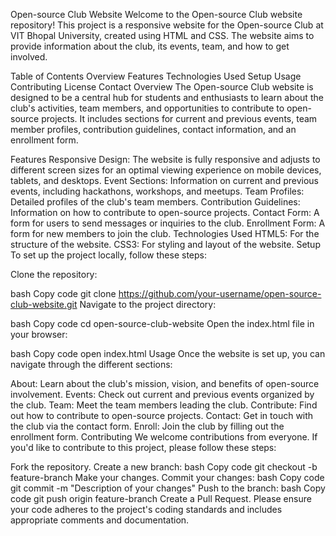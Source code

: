 Open-source Club Website
Welcome to the Open-source Club website repository! This project is a responsive website for the Open-source Club at VIT Bhopal University, created using HTML and CSS. The website aims to provide information about the club, its events, team, and how to get involved.

Table of Contents
Overview
Features
Technologies Used
Setup
Usage
Contributing
License
Contact
Overview
The Open-source Club website is designed to be a central hub for students and enthusiasts to learn about the club's activities, team members, and opportunities to contribute to open-source projects. It includes sections for current and previous events, team member profiles, contribution guidelines, contact information, and an enrollment form.

Features
Responsive Design: The website is fully responsive and adjusts to different screen sizes for an optimal viewing experience on mobile devices, tablets, and desktops.
Event Sections: Information on current and previous events, including hackathons, workshops, and meetups.
Team Profiles: Detailed profiles of the club's team members.
Contribution Guidelines: Information on how to contribute to open-source projects.
Contact Form: A form for users to send messages or inquiries to the club.
Enrollment Form: A form for new members to join the club.
Technologies Used
HTML5: For the structure of the website.
CSS3: For styling and layout of the website.
Setup
To set up the project locally, follow these steps:

Clone the repository:

bash
Copy code
git clone https://github.com/your-username/open-source-club-website.git
Navigate to the project directory:

bash
Copy code
cd open-source-club-website
Open the index.html file in your browser:

bash
Copy code
open index.html
Usage
Once the website is set up, you can navigate through the different sections:

About: Learn about the club's mission, vision, and benefits of open-source involvement.
Events: Check out current and previous events organized by the club.
Team: Meet the team members leading the club.
Contribute: Find out how to contribute to open-source projects.
Contact: Get in touch with the club via the contact form.
Enroll: Join the club by filling out the enrollment form.
Contributing
We welcome contributions from everyone. If you'd like to contribute to this project, please follow these steps:

Fork the repository.
Create a new branch:
bash
Copy code
git checkout -b feature-branch
Make your changes.
Commit your changes:
bash
Copy code
git commit -m "Description of your changes"
Push to the branch:
bash
Copy code
git push origin feature-branch
Create a Pull Request.
Please ensure your code adheres to the project's coding standards and includes appropriate comments and documentation.
